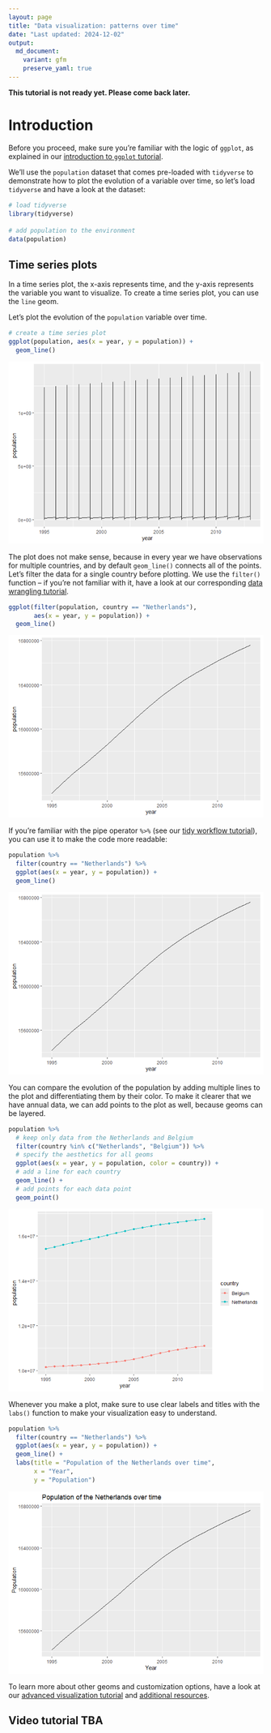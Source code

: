 ```yaml
---
layout: page
title: "Data visualization: patterns over time"
date: "Last updated: 2024-12-02"
output:
  md_document:
    variant: gfm
    preserve_yaml: true
---
```


**This tutorial is not ready yet. Please come back later.**

# Introduction

Before you proceed, make sure you’re familiar with the logic of
`ggplot`, as explained in our [introduction to `ggplot`
tutorial](../r_ggplot_intro).

We’ll use the `population` dataset that comes pre-loaded with
`tidyverse` to demonstrate how to plot the evolution of a variable over
time, so let’s load `tidyverse` and have a look at the dataset:

``` r
# load tidyverse
library(tidyverse)

# add population to the environment
data(population)
```

## Time series plots

In a time series plot, the x-axis represents time, and the y-axis
represents the variable you want to visualize. To create a time series
plot, you can use the `line` geom.

Let’s plot the evolution of the `population` variable over time.

``` r
# create a time series plot 
ggplot(population, aes(x = year, y = population)) +
  geom_line()
```

![](r_ggplot_timeseries_files/figure-gfm/unnamed-chunk-2-1.png)<!-- -->

The plot does not make sense, because in every year we have observations
for multiple countries, and by default `geom_line()` connects all of the
points. Let’s filter the data for a single country before plotting. We
use the `filter()` function – if you’re not familiar with it, have a
look at our corresponding [data wrangling tutorial](../r_intro_subset).

``` r
ggplot(filter(population, country == "Netherlands"), 
       aes(x = year, y = population)) +
  geom_line()
```

![](r_ggplot_timeseries_files/figure-gfm/unnamed-chunk-3-1.png)<!-- -->

If you’re familiar with the pipe operator `%>%` (see our [tidy workflow
tutorial](../r_intro_pipe)), you can use it to make the code more
readable:

``` r
population %>%
  filter(country == "Netherlands") %>%
  ggplot(aes(x = year, y = population)) +
  geom_line()
```

![](r_ggplot_timeseries_files/figure-gfm/unnamed-chunk-4-1.png)<!-- -->

You can compare the evolution of the population by adding multiple lines
to the plot and differentiating them by their color. To make it clearer
that we have annual data, we can add points to the plot as well, because
geoms can be layered.

``` r
population %>%
  # keep only data from the Netherlands and Belgium
  filter(country %in% c("Netherlands", "Belgium")) %>%
  # specify the aesthetics for all geoms
  ggplot(aes(x = year, y = population, color = country)) +
  # add a line for each country
  geom_line() +
  # add points for each data point
  geom_point()
```

![](r_ggplot_timeseries_files/figure-gfm/unnamed-chunk-5-1.png)<!-- -->

Whenever you make a plot, make sure to use clear labels and titles with
the `labs()` function to make your visualization easy to understand.

``` r
population %>%
  filter(country == "Netherlands") %>%
  ggplot(aes(x = year, y = population)) +
  geom_line() +
  labs(title = "Population of the Netherlands over time",
       x = "Year",
       y = "Population")
```

![](r_ggplot_timeseries_files/figure-gfm/unnamed-chunk-6-1.png)<!-- -->

To learn more about other geoms and customization options, have a look
at our [advanced visualization tutorial](../r_adv_ggplot) and
[additional resources](../links#Help%20with%20%60ggplot%60).

## Video tutorial TBA
